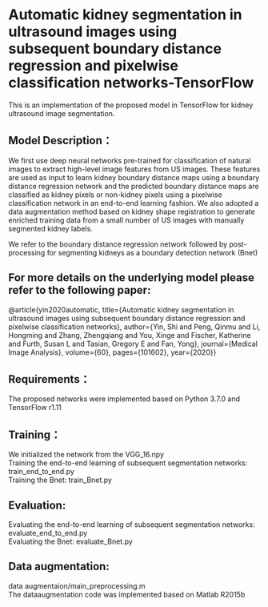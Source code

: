 Automatic kidney segmentation in ultrasound images using subsequent boundary distance regression and pixelwise classification networks-TensorFlow
====
This is an implementation of the proposed model in TensorFlow for kidney ultrasound image segmentation.

Model Description：
-------
We first use deep neural networks pre-trained for classification of natural images to extract high-level image features from US images. 
These features are used as input to learn kidney boundary distance maps using a boundary distance regression network and the predicted boundary distance maps are classified as kidney pixels or non-kidney  pixels using a pixelwise classification network in an end-to-end learning fashion. We also adopted a data augmentation method based on kidney shape registration to generate enriched training data from a small number of US images with manually segmented kidney labels. 

We refer to the boundary distance regression network followed by post-processing for segmenting kidneys as a boundary detection network (Bnet)

For more details on the underlying model please refer to the following paper:
-------
@article{yin2020automatic,
title={Automatic kidney segmentation in ultrasound images using subsequent boundary distance regression and pixelwise classification networks},
author={Yin, Shi and Peng, Qinmu and Li, Hongming and Zhang, Zhengqiang and You, Xinge and Fischer, Katherine and Furth, Susan L and Tasian, Gregory E and Fan, Yong},
journal={Medical Image Analysis},
volume={60},
pages={101602},
year={2020}}



Requirements：
-------
The proposed networks were implemented based on Python 3.7.0 and TensorFlow r1.11


Training：
-------
We initialized the network from the VGG_16.npy<br>
Training the end-to-end learning of subsequent segmentation networks: train_end_to_end.py<br>
Training the Bnet: train_Bnet.py


Evaluation:
-------
Evaluating the end-to-end learning of subsequent segmentation networks: evaluate_end_to_end.py<br>
Evaluating the Bnet: evaluate_Bnet.py

Data augmentation:
-------
data augmentaion/main_preprocessing.m<br>
The dataaugmentation code was implemented based on Matlab R2015b
